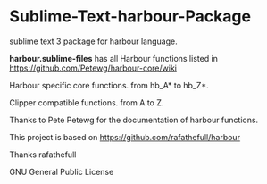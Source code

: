 # Sublime-Text-harbour-Package
sublime text 3 package for harbour language. 

**harbour.sublime-files** has all Harbour functions listed in
https://github.com/Petewg/harbour-core/wiki
 
Harbour specific core functions. from hb_A* to hb_Z*.

Clipper compatible functions. from A to Z.

Thanks to Pete Petewg for the documentation of harbour functions.

This project is based on https://github.com/rafathefull/harbour

Thanks rafathefull

GNU General Public License
